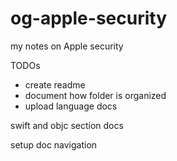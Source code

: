 # og-apple-security
my notes on Apple security 


TODOs

- create readme 
- document how folder is organized
- upload language docs


swift and objc section docs 

setup doc navigation  
